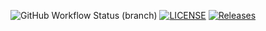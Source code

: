 ![GitHub Workflow Status (branch)](https://img.shields.io/github/actions/workflow/status/Cmerch91/sem/main.yml?branch=master)
[![LICENSE](https://img.shields.io/github/license/Cmerch91/sem.svg?style=flat-square)](https://github.com/Cmerch91/sem/blob/master/LICENSE)
[![Releases](https://img.shields.io/github/release/Cmerch91/sem/all.svg?style=flat-square)](https://github.com/Cmerch91/sem/releases)